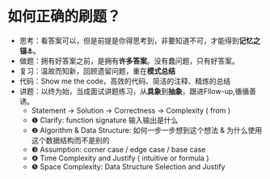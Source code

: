 # 如何正确的刷题？

* 思考：看答案可以，但是前提是你得思考到，非要知道不可，才能得到**记忆之锚⚓️**。
* 做题：拥有好答案之前，是拥有**许多答案**。没有蠢问题，只有好答案。
* 复习：温故而知新，回顾遗留问题，重在**模式总结**
* 代码：Show me the code，高效的代码、简洁的注释、精炼的总结
* 讲题：以终为始，当成面试讲题练习，从**具象**到**抽象**，跟进Fllow-up,循循善诱。
	* Statement → Solution → Correctness → Complexity ( from <Algorithm Design>)
	* ❶ Clarify: function signature 输入输出是什么
	* ❷ Algorithm & Data Structure:  如何一步一步想到这个想法 & 为什么使用这个数据结构而不是别的
	* ❸ Assumption:  corner case / edge case / base case
	* ❹ Time Complexity and Justify ( intuitive or formula )
	* ❺ Space Complexity: Data Structure Selection and Justify